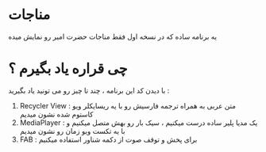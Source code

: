 # مناجات
یه برنامه ساده که در نسخه اول فقط مناجات حضرت امیر رو نمایش میده
# چی قراره یاد بگیرم ؟
با دیدن کد این برنامه ، چند تا چیز رو می تونید یاد بگیرید :
 1. Recycler View : متن عربی به همراه ترجمه فارسیش رو با یه ریسایکلر ویو کاستوم شده نشون میدیم
 2. MediaPlayer : یک مدیا پلیر ساده درست میکنیم ، سیک بار رو بهش متصل میکنیم و با یه تکست ویو زمان رو نشون میدیم
 3. FAB : برای پخش و توقف صوت از دکمه شناور استفاده میکنیم
